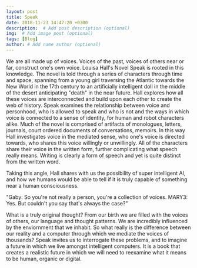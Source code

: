 ```yaml
---
layout: post
title: Speak
date: 2018-11-23 14:47:20 +0300
description:  # Add post description (optional)
img:  # Add image post (optional)
tags: [Blog]
author: # Add name author (optional)
---
```


  We are all made up of voices. Voices of the past, voices of others near or far, construct one's own voice. Louisa Hall's Novel Speak is rooted in this knowledge. The novel is told through a series of characters through time and space, spanning from a young girl traversing the Atlantic towards the New World in the 17th century to an artificially intelligent doll in the middle of the desert anticipating "death" in the near future. Hall explores how all these voices are interconnected and build upon each other to create the web of history. Speak examines the relationship between voice and personhood, who is allowed to speak and who is not and the ways in which voice is connected to a sense of identity, for human and robot characters alike. Much of the novel is comprised of artifacts of monologues, letters, journals, court ordered documents of conversations, memoirs. In this way Hall investigates voice in the mediated sense, who one's voice is directed towards, who shares this voice willingly or unwillingly. All of the characters share their voice in the written form, further complicating what speech really means. Writing is clearly a form of speech and yet is quite distinct from the written word.
  
  Taking this angle, Hall shares with us the possibility of super intelligent AI, and how we humans would be able to tell if it is truly capable of something near a human consciousness. 
  
  "Gaby: So you're not really a person, you're a collection of voices.
   MARY3: Yes. But couldn't you say that's always the case?"
   
What is a truly original thought? From our birth we are filled with the voices of others, our language and thought patterns. We are incredibly influenced by the enviornment that we inhabit. So what really is the difference between our reality and a computer through which we mediate the voices of thousands? Speak invites us to interrogate these problems, and to imagine a future in which we live amongst intelligent computers. It is a book that creates a realistic future in which we will need to reexamine what it means to be human, organic or digital. 
